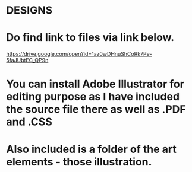 # DESIGNS

# Do find link to files via link below.

https://drive.google.com/open?id=1az0wDHnuShCoRk7Pe-5faJUbtEC_QP9n

# You can install Adobe Illustrator for editing purpose as I have included the source file there as well as .PDF and .CSS
# Also included is a folder of the art elements - those illustration.
